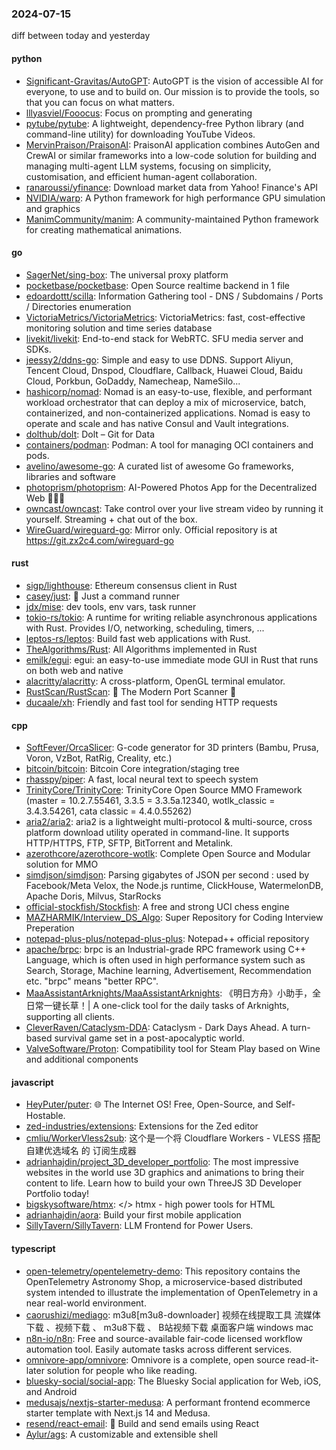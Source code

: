### 2024-07-15
diff between today and yesterday

#### python
* [Significant-Gravitas/AutoGPT](https://github.com/Significant-Gravitas/AutoGPT): AutoGPT is the vision of accessible AI for everyone, to use and to build on. Our mission is to provide the tools, so that you can focus on what matters.
* [lllyasviel/Fooocus](https://github.com/lllyasviel/Fooocus): Focus on prompting and generating
* [pytube/pytube](https://github.com/pytube/pytube): A lightweight, dependency-free Python library (and command-line utility) for downloading YouTube Videos.
* [MervinPraison/PraisonAI](https://github.com/MervinPraison/PraisonAI): PraisonAI application combines AutoGen and CrewAI or similar frameworks into a low-code solution for building and managing multi-agent LLM systems, focusing on simplicity, customisation, and efficient human-agent collaboration.
* [ranaroussi/yfinance](https://github.com/ranaroussi/yfinance): Download market data from Yahoo! Finance's API
* [NVIDIA/warp](https://github.com/NVIDIA/warp): A Python framework for high performance GPU simulation and graphics
* [ManimCommunity/manim](https://github.com/ManimCommunity/manim): A community-maintained Python framework for creating mathematical animations.

#### go
* [SagerNet/sing-box](https://github.com/SagerNet/sing-box): The universal proxy platform
* [pocketbase/pocketbase](https://github.com/pocketbase/pocketbase): Open Source realtime backend in 1 file
* [edoardottt/scilla](https://github.com/edoardottt/scilla): Information Gathering tool - DNS / Subdomains / Ports / Directories enumeration
* [VictoriaMetrics/VictoriaMetrics](https://github.com/VictoriaMetrics/VictoriaMetrics): VictoriaMetrics: fast, cost-effective monitoring solution and time series database
* [livekit/livekit](https://github.com/livekit/livekit): End-to-end stack for WebRTC. SFU media server and SDKs.
* [jeessy2/ddns-go](https://github.com/jeessy2/ddns-go): Simple and easy to use DDNS. Support Aliyun, Tencent Cloud, Dnspod, Cloudflare, Callback, Huawei Cloud, Baidu Cloud, Porkbun, GoDaddy, Namecheap, NameSilo...
* [hashicorp/nomad](https://github.com/hashicorp/nomad): Nomad is an easy-to-use, flexible, and performant workload orchestrator that can deploy a mix of microservice, batch, containerized, and non-containerized applications. Nomad is easy to operate and scale and has native Consul and Vault integrations.
* [dolthub/dolt](https://github.com/dolthub/dolt): Dolt – Git for Data
* [containers/podman](https://github.com/containers/podman): Podman: A tool for managing OCI containers and pods.
* [avelino/awesome-go](https://github.com/avelino/awesome-go): A curated list of awesome Go frameworks, libraries and software
* [photoprism/photoprism](https://github.com/photoprism/photoprism): AI-Powered Photos App for the Decentralized Web 🌈💎✨
* [owncast/owncast](https://github.com/owncast/owncast): Take control over your live stream video by running it yourself. Streaming + chat out of the box.
* [WireGuard/wireguard-go](https://github.com/WireGuard/wireguard-go): Mirror only. Official repository is at https://git.zx2c4.com/wireguard-go

#### rust
* [sigp/lighthouse](https://github.com/sigp/lighthouse): Ethereum consensus client in Rust
* [casey/just](https://github.com/casey/just): 🤖 Just a command runner
* [jdx/mise](https://github.com/jdx/mise): dev tools, env vars, task runner
* [tokio-rs/tokio](https://github.com/tokio-rs/tokio): A runtime for writing reliable asynchronous applications with Rust. Provides I/O, networking, scheduling, timers, ...
* [leptos-rs/leptos](https://github.com/leptos-rs/leptos): Build fast web applications with Rust.
* [TheAlgorithms/Rust](https://github.com/TheAlgorithms/Rust): All Algorithms implemented in Rust
* [emilk/egui](https://github.com/emilk/egui): egui: an easy-to-use immediate mode GUI in Rust that runs on both web and native
* [alacritty/alacritty](https://github.com/alacritty/alacritty): A cross-platform, OpenGL terminal emulator.
* [RustScan/RustScan](https://github.com/RustScan/RustScan): 🤖 The Modern Port Scanner 🤖
* [ducaale/xh](https://github.com/ducaale/xh): Friendly and fast tool for sending HTTP requests

#### cpp
* [SoftFever/OrcaSlicer](https://github.com/SoftFever/OrcaSlicer): G-code generator for 3D printers (Bambu, Prusa, Voron, VzBot, RatRig, Creality, etc.)
* [bitcoin/bitcoin](https://github.com/bitcoin/bitcoin): Bitcoin Core integration/staging tree
* [rhasspy/piper](https://github.com/rhasspy/piper): A fast, local neural text to speech system
* [TrinityCore/TrinityCore](https://github.com/TrinityCore/TrinityCore): TrinityCore Open Source MMO Framework (master = 10.2.7.55461, 3.3.5 = 3.3.5a.12340, wotlk_classic = 3.4.3.54261, cata classic = 4.4.0.55262)
* [aria2/aria2](https://github.com/aria2/aria2): aria2 is a lightweight multi-protocol & multi-source, cross platform download utility operated in command-line. It supports HTTP/HTTPS, FTP, SFTP, BitTorrent and Metalink.
* [azerothcore/azerothcore-wotlk](https://github.com/azerothcore/azerothcore-wotlk): Complete Open Source and Modular solution for MMO
* [simdjson/simdjson](https://github.com/simdjson/simdjson): Parsing gigabytes of JSON per second : used by Facebook/Meta Velox, the Node.js runtime, ClickHouse, WatermelonDB, Apache Doris, Milvus, StarRocks
* [official-stockfish/Stockfish](https://github.com/official-stockfish/Stockfish): A free and strong UCI chess engine
* [MAZHARMIK/Interview_DS_Algo](https://github.com/MAZHARMIK/Interview_DS_Algo): Super Repository for Coding Interview Preperation
* [notepad-plus-plus/notepad-plus-plus](https://github.com/notepad-plus-plus/notepad-plus-plus): Notepad++ official repository
* [apache/brpc](https://github.com/apache/brpc): brpc is an Industrial-grade RPC framework using C++ Language, which is often used in high performance system such as Search, Storage, Machine learning, Advertisement, Recommendation etc. "brpc" means "better RPC".
* [MaaAssistantArknights/MaaAssistantArknights](https://github.com/MaaAssistantArknights/MaaAssistantArknights): 《明日方舟》小助手，全日常一键长草！| A one-click tool for the daily tasks of Arknights, supporting all clients.
* [CleverRaven/Cataclysm-DDA](https://github.com/CleverRaven/Cataclysm-DDA): Cataclysm - Dark Days Ahead. A turn-based survival game set in a post-apocalyptic world.
* [ValveSoftware/Proton](https://github.com/ValveSoftware/Proton): Compatibility tool for Steam Play based on Wine and additional components

#### javascript
* [HeyPuter/puter](https://github.com/HeyPuter/puter): 🌐 The Internet OS! Free, Open-Source, and Self-Hostable.
* [zed-industries/extensions](https://github.com/zed-industries/extensions): Extensions for the Zed editor
* [cmliu/WorkerVless2sub](https://github.com/cmliu/WorkerVless2sub): 这个是一个将 Cloudflare Workers - VLESS 搭配 自建优选域名 的 订阅生成器
* [adrianhajdin/project_3D_developer_portfolio](https://github.com/adrianhajdin/project_3D_developer_portfolio): The most impressive websites in the world use 3D graphics and animations to bring their content to life. Learn how to build your own ThreeJS 3D Developer Portfolio today!
* [bigskysoftware/htmx](https://github.com/bigskysoftware/htmx): </> htmx - high power tools for HTML
* [adrianhajdin/aora](https://github.com/adrianhajdin/aora): Build your first mobile application
* [SillyTavern/SillyTavern](https://github.com/SillyTavern/SillyTavern): LLM Frontend for Power Users.

#### typescript
* [open-telemetry/opentelemetry-demo](https://github.com/open-telemetry/opentelemetry-demo): This repository contains the OpenTelemetry Astronomy Shop, a microservice-based distributed system intended to illustrate the implementation of OpenTelemetry in a near real-world environment.
* [caorushizi/mediago](https://github.com/caorushizi/mediago): m3u8[m3u8-downloader] 视频在线提取工具 流媒体下载 、视频下载 、 m3u8下载 、 B站视频下载 桌面客户端 windows mac
* [n8n-io/n8n](https://github.com/n8n-io/n8n): Free and source-available fair-code licensed workflow automation tool. Easily automate tasks across different services.
* [omnivore-app/omnivore](https://github.com/omnivore-app/omnivore): Omnivore is a complete, open source read-it-later solution for people who like reading.
* [bluesky-social/social-app](https://github.com/bluesky-social/social-app): The Bluesky Social application for Web, iOS, and Android
* [medusajs/nextjs-starter-medusa](https://github.com/medusajs/nextjs-starter-medusa): A performant frontend ecommerce starter template with Next.js 14 and Medusa.
* [resend/react-email](https://github.com/resend/react-email): 💌 Build and send emails using React
* [Aylur/ags](https://github.com/Aylur/ags): A customizable and extensible shell
